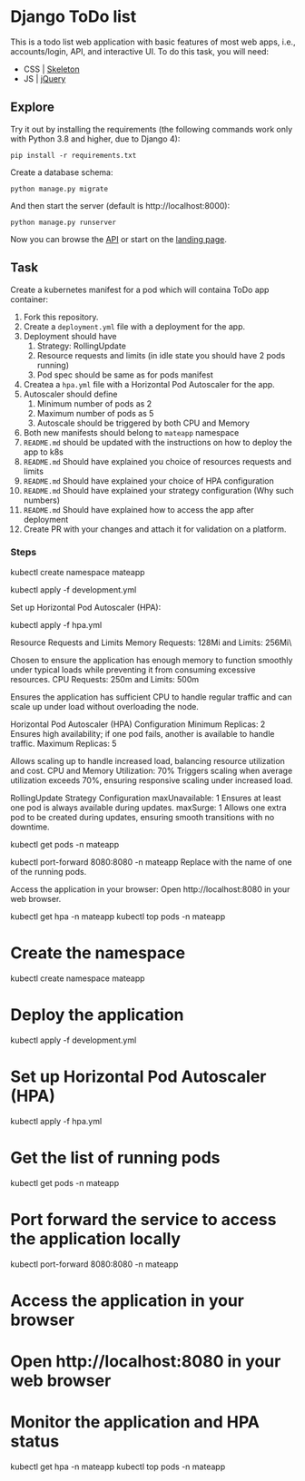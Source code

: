 # Django ToDo list

This is a todo list web application with basic features of most web apps, i.e., accounts/login, API, and interactive UI. To do this task, you will need:

- CSS | [Skeleton](http://getskeleton.com/)
- JS  | [jQuery](https://jquery.com/)

## Explore

Try it out by installing the requirements (the following commands work only with Python 3.8 and higher, due to Django 4):

```
pip install -r requirements.txt
```

Create a database schema:

```
python manage.py migrate
```

And then start the server (default is http://localhost:8000):

```
python manage.py runserver
```

Now you can browse the [API](http://localhost:8000/api/) or start on the [landing page](http://localhost:8000/).

## Task

Create a kubernetes manifest for a pod which will containa ToDo app container:

1. Fork this repository.
1. Create a `deployment.yml` file with a deployment for the app.
1. Deployment should have
    1. Strategy: RollingUpdate
    1. Resource requests and limits (in idle state you should have 2 pods running)
    1. Pod spec should be same as for pods manifest
1. Createa a `hpa.yml` file with a Horizontal Pod Autoscaler for the app.
1. Autoscaler should define
    1. Minimum number of pods as 2
    2. Maximum number of pods as 5
    3. Autoscale should be triggered by both CPU and Memory
1. Both new manifests should belong to `mateapp` namespace
1. `README.md` should be updated with the instructions on how to deploy the app to k8s
1. `README.md` Should have explained you choice of resources requests and limits
1. `README.md` Should have explained your choice of HPA configuration
1. `README.md` Should have explained your strategy configuration (Why such numbers)
1. `README.md` Should have explained how to access the app after deployment
1. Create PR with your changes and attach it for validation on a platform.


### Steps

kubectl create namespace mateapp

kubectl apply -f development.yml

Set up Horizontal Pod Autoscaler (HPA):

kubectl apply -f hpa.yml

Resource Requests and Limits
Memory Requests: 128Mi and Limits: 256Mi\

Chosen to ensure the application has enough memory to function smoothly under typical loads while preventing it from consuming excessive resources.
CPU Requests: 250m and Limits: 500m

Ensures the application has sufficient CPU to handle regular traffic and can scale up under load without overloading the node.

Horizontal Pod Autoscaler (HPA) Configuration
Minimum Replicas: 2
Ensures high availability; if one pod fails, another is available to handle traffic.
Maximum Replicas: 5

Allows scaling up to handle increased load, balancing resource utilization and cost.
CPU and Memory Utilization: 70%
Triggers scaling when average utilization exceeds 70%, ensuring responsive scaling under increased load.

RollingUpdate Strategy Configuration
maxUnavailable: 1
Ensures at least one pod is always available during updates.
maxSurge: 1
Allows one extra pod to be created during updates, ensuring smooth transitions with no downtime.

kubectl get pods -n mateapp

kubectl port-forward <pod-name> 8080:8080 -n mateapp
Replace <pod-name> with the name of one of the running pods.

Access the application in your browser:
Open http://localhost:8080 in your web browser.


kubectl get hpa -n mateapp
kubectl top pods -n mateapp

# Create the namespace
kubectl create namespace mateapp

# Deploy the application
kubectl apply -f development.yml

# Set up Horizontal Pod Autoscaler (HPA)
kubectl apply -f hpa.yml

# Get the list of running pods
kubectl get pods -n mateapp

# Port forward the service to access the application locally
kubectl port-forward <pod-name> 8080:8080 -n mateapp

# Access the application in your browser
# Open http://localhost:8080 in your web browser

# Monitor the application and HPA status
kubectl get hpa -n mateapp
kubectl top pods -n mateapp